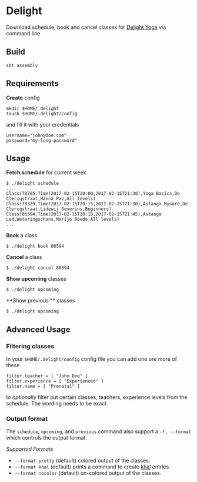 # Delight

Download schedule, book and cancel classes for [Delight Yoga](https://delightyoga.com) via command line

## Build

```
sbt assembly
```

## Requirements

**Create** config

```
mkdir $HOME/.delight
touch $HOME/.delight/config
```

and fill it with your credentials

```
username="john@doe.com"
password="my-long-password"
```

## Usage

**Fetch schedule** for current week

```
$ ./delight schedule
...
Class(78765,Time(2017-02-15T20:00,2017-02-15T21:30),Yoga Basics,De Clercqstraat,Hanna Paz,All levels)
Class(78329,Time(2017-02-15T20:15,2017-02-15T21:30),Astanga Mysore,De Clercqstraat,Lidewij Severins,Beginners)
Class(86594,Time(2017-02-15T20:15,2017-02-15T21:45),Astanga Led,Weteringschans,Marije Roede,All levels)
...
```

**Book** a class

```
$ ./delight book 86594
```

**Cancel** a class

```
$ ./delight cancel 86594
```

**Show upcoming** classes

```
$ ./delight upcoming

```
**Show previous ** classes

```
$ ./delight upcoming
```

## Advanced Usage

### Filtering classes

In your `$HOME/.delight/config` config file you can add one ore more of these

```
filter.teacher = [ "John Doe" ]
filter.experience = [ "Experienced" ]
filter.name = [ "Prenatal" ]
```

to *optionally* filter out certain classes, teachers, experience levels from the schedule.
The wording needs to be exact.

### Output format

The `schedule`, `upcoming`, and `previous` command also support a `-f, --format` which
controls the output format.

*Supported Formats*

- `--format pretty` (default) colored output of the classes.
- `--format khal` (default) prints a command to create [khal](https://github.com/pimutils/khal) entries.
- `--format nocolor` (default) un-colored output of the classes.

